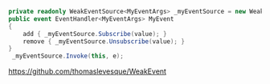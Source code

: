﻿```cs
private readonly WeakEventSource<MyEventArgs> _myEventSource = new WeakEventSource<MyEventArgs>();
public event EventHandler<MyEventArgs> MyEvent
{
    add { _myEventSource.Subscribe(value); }
    remove { _myEventSource.Unsubscribe(value); }
}
 _myEventSource.Invoke(this, e);
```
https://github.com/thomaslevesque/WeakEvent